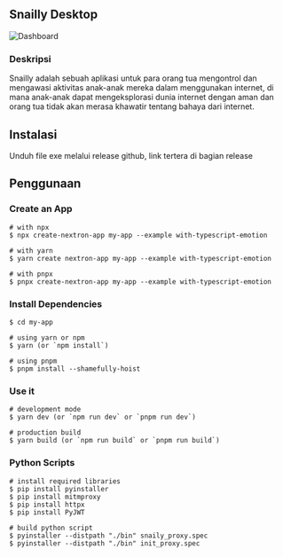 
## Snailly Desktop
![Dashboard](https://github.com/snailly-hackfest/snailly-desktop/assets/66149479/b019c0e6-1d7f-4421-9cfc-5db6144d6f76)

### Deskripsi
<p>Snailly adalah sebuah aplikasi untuk para orang tua mengontrol dan
mengawasi aktivitas anak-anak mereka dalam menggunakan internet, di mana anak-anak dapat mengeksplorasi dunia internet dengan aman dan orang tua tidak akan
 merasa khawatir tentang bahaya dari internet.</p>

## Instalasi
<p>Unduh file exe melalui release github, link tertera di bagian release</p>

## Penggunaan

### Create an App

```console
# with npx
$ npx create-nextron-app my-app --example with-typescript-emotion

# with yarn
$ yarn create nextron-app my-app --example with-typescript-emotion

# with pnpx
$ pnpx create-nextron-app my-app --example with-typescript-emotion
```

### Install Dependencies

```console
$ cd my-app

# using yarn or npm
$ yarn (or `npm install`)

# using pnpm
$ pnpm install --shamefully-hoist
```

### Use it

```console
# development mode
$ yarn dev (or `npm run dev` or `pnpm run dev`)

# production build
$ yarn build (or `npm run build` or `pnpm run build`)
```

### Python Scripts

```console
# install required libraries
$ pip install pyinstaller
$ pip install mitmproxy
$ pip install httpx
$ pip install PyJWT

# build python script
$ pyinstaller --distpath "./bin" snaily_proxy.spec
$ pyinstaller --distpath "./bin" init_proxy.spec
```
